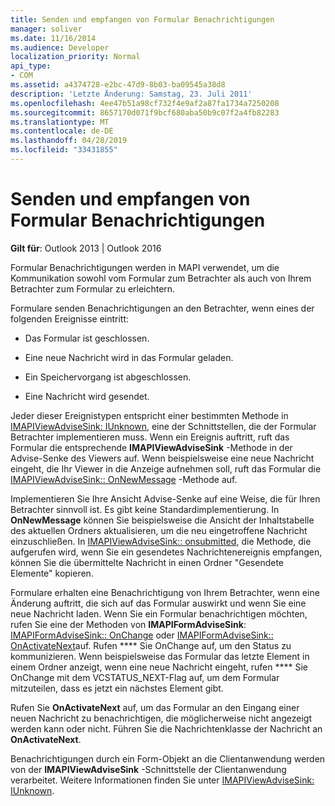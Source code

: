 ```yaml
---
title: Senden und empfangen von Formular Benachrichtigungen
manager: soliver
ms.date: 11/16/2014
ms.audience: Developer
localization_priority: Normal
api_type:
- COM
ms.assetid: a4374728-e2bc-47d9-8b03-ba09545a38d8
description: 'Letzte Änderung: Samstag, 23. Juli 2011'
ms.openlocfilehash: 4ee47b51a98cf732f4e9af2a87fa1734a7250208
ms.sourcegitcommit: 8657170d071f9bcf680aba50b9c07f2a4fb82283
ms.translationtype: MT
ms.contentlocale: de-DE
ms.lasthandoff: 04/28/2019
ms.locfileid: "33431855"
---
```

# <a name="sending-and-receiving-form-notifications"></a>Senden und empfangen von Formular Benachrichtigungen

  
  
**Gilt für**: Outlook 2013 | Outlook 2016 
  
Formular Benachrichtigungen werden in MAPI verwendet, um die Kommunikation sowohl vom Formular zum Betrachter als auch von Ihrem Betrachter zum Formular zu erleichtern.
  
Formulare senden Benachrichtigungen an den Betrachter, wenn eines der folgenden Ereignisse eintritt:
  
- Das Formular ist geschlossen.
    
- Eine neue Nachricht wird in das Formular geladen.
    
- Ein Speichervorgang ist abgeschlossen.
    
- Eine Nachricht wird gesendet.
    
Jeder dieser Ereignistypen entspricht einer bestimmten Methode in [IMAPIViewAdviseSink: IUnknown](imapiviewadvisesinkiunknown.md), eine der Schnittstellen, die der Formular Betrachter implementieren muss. Wenn ein Ereignis auftritt, ruft das Formular die entsprechende **IMAPIViewAdviseSink** -Methode in der Advise-Senke des Viewers auf. Wenn beispielsweise eine neue Nachricht eingeht, die Ihr Viewer in die Anzeige aufnehmen soll, ruft das Formular die [IMAPIViewAdviseSink:: OnNewMessage](imapiviewadvisesink-onnewmessage.md) -Methode auf. 
  
Implementieren Sie Ihre Ansicht Advise-Senke auf eine Weise, die für Ihren Betrachter sinnvoll ist. Es gibt keine Standardimplementierung. In **OnNewMessage** können Sie beispielsweise die Ansicht der Inhaltstabelle des aktuellen Ordners aktualisieren, um die neu eingetroffene Nachricht einzuschließen. In [IMAPIViewAdviseSink:: onsubmitted](imapiviewadvisesink-onsubmitted.md), die Methode, die aufgerufen wird, wenn Sie ein gesendetes Nachrichtenereignis empfangen, können Sie die übermittelte Nachricht in einen Ordner "Gesendete Elemente" kopieren.
  
Formulare erhalten eine Benachrichtigung von Ihrem Betrachter, wenn eine Änderung auftritt, die sich auf das Formular auswirkt und wenn Sie eine neue Nachricht laden. Wenn Sie ein Formular benachrichtigen möchten, rufen Sie eine der Methoden von **IMAPIFormAdviseSink**: [IMAPIFormAdviseSink:: OnChange](imapiformadvisesink-onchange.md) oder [IMAPIFormAdviseSink:: OnActivateNext](imapiformadvisesink-onactivatenext.md)auf. Rufen **** Sie OnChange auf, um den Status zu kommunizieren. Wenn beispielsweise das Formular das letzte Element in einem Ordner anzeigt, wenn eine neue Nachricht eingeht, rufen **** Sie OnChange mit dem VCSTATUS_NEXT-Flag auf, um dem Formular mitzuteilen, dass es jetzt ein nächstes Element gibt. 
  
Rufen Sie **OnActivateNext** auf, um das Formular an den Eingang einer neuen Nachricht zu benachrichtigen, die möglicherweise nicht angezeigt werden kann oder nicht. Führen Sie die Nachrichtenklasse der Nachricht an **OnActivateNext**. 
  
Benachrichtigungen durch ein Form-Objekt an die Clientanwendung werden von der **IMAPIViewAdviseSink** -Schnittstelle der Clientanwendung verarbeitet. Weitere Informationen finden Sie unter [IMAPIViewAdviseSink: IUnknown](imapiviewadvisesinkiunknown.md).
  

